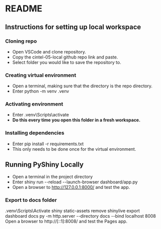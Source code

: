 # README
## Instructions for setting up local workspace
### Cloning repo
- Open VSCode and clone repository.
- Copy the cintel-05-local github repo link and paste.
- Select folder you would like to save the repository to.  
### Creating virtual environment
- Open a terminal, making sure that the directory is the repo directory.
- Enter python -m venv .venv
### Activating environment
- Enter .venv\Scripts\activate
- **Do this every time you open this folder in a fresh workspace.**
### Installing dependencies
- Enter pip install -r requirements.txt  
- This only needs to be done once for the virtual environment.
## Running PyShiny Locally
- Open a terminal in the project directory
- Enter shiny run --reload --launch-browser dashboard/app.py
- Open a browser to http://127.0.0.1:8000/ and test the app.

### Export to docs folder
  .venv\Scripts\Activate
  shiny static-assets remove
  shinylive export dashboard docs
  py -m http.server --directory docs --bind localhost 8008
Open a browser to http://[::1]:8008/ and test the Pages app.
